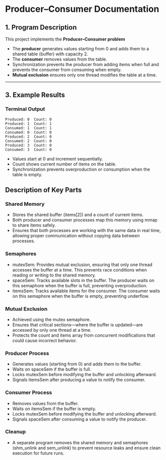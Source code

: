 # Producer–Consumer Documentation

## 1. Program Description

This project implements the **Producer–Consumer problem**

- The **producer** generates values starting from 0 and adds them to a shared table (buffer) with capacity 2.  
- The **consumer** removes values from the table.  
- Synchronization prevents the producer from adding items when full and prevents the consumer from consuming when empty.  
- **Mutual exclusion** ensures only one thread modifies the table at a time.

---

## 3. Example Results

### Terminal Output

```text
Produced: 0  Count: 0
Produced: 1  Count: 1
Consumed: 1  Count: 1
Consumed: 0  Count: 0
Produced: 2  Count: 0
Consumed: 2  Count: 0
Produced: 3  Count: 0
Consumed: 3  Count: 0
```

- Values start at 0 and increment sequentially.
- Count shows current number of items on the table.
- Synchronization prevents overproduction or consumption when the table is empty.


## Description of Key Parts
### Shared Memory
- Stores the shared buffer (items[2]) and a count of current items.
- Both producer and consumer processes map this memory using mmap to share items safely.
- Ensures that both processes are working with the same data in real time, allowing proper communication without copying data between processes.

### Semaphores
- mutexSem: Provides mutual exclusion, ensuring that only one thread accesses the buffer at a time. This prevents race conditions when reading or writing to the shared memory.
- spaceSem: Tracks available slots in the buffer. The producer waits on this semaphore when the buffer is full, preventing overproduction.
- itemsSem: Tracks available items for the consumer. The consumer waits on this semaphore when the buffer is empty, preventing underflow.

### Mutual Exclusion
- Achieved using the mutex semaphore.
- Ensures that critical sections—where the buffer is updated—are accessed by only one thread at a time.
- Protects the count and items array from concurrent modifications that could cause incorrect behavior.

### Producer Process
- Generates values (starting from 0) and adds them to the buffer.
- Waits on spaceSem if the buffer is full.
- Locks mutexSem before modifying the buffer and unlocking afterward.
- Signals itemsSem after producing a value to notify the consumer.

### Consumer Process
- Removes values from the buffer.
- Waits on itemsSem if the buffer is empty.
- Locks mutexSem before modifying the buffer and unlocking afterward.
- Signals spaceSem after consuming a value to notify the producer.

### Cleanup
- A separate program removes the shared memory and semaphores (shm_unlink and sem_unlink) to prevent resource leaks and ensure clean execution for future runs.